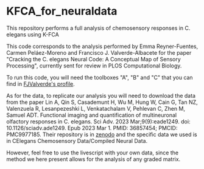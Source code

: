 # KFCA_for_neuraldata
This repository performs  a full analysis of chemosensory responses in C. elegans using K-FCA

This code corresponds to the analysis performed by Emma Reyner-Fuentes, Carmen Peláez-Moreno and Francisco J. Valverde-Albacete for the paper "Cracking the C. elegans Neural Code: A Conceptual Map of Sensory Processing", currently sent for review in PLOS Computational Biology.

To run this code, you will need the toolboxes "A", "B" and "C" that you can find in [FJValverde's profile](https://github.com/FJValverde).

As for the data, to replicate our analysis you will need to download the data from the paper Lin A, Qin S, Casademunt H, Wu M, Hung W, Cain G, Tan NZ, Valenzuela R, Lesanpezeshki L, Venkatachalam V, Pehlevan C, Zhen M, Samuel ADT. Functional imaging and quantification of multineuronal olfactory responses in C. elegans. Sci Adv. 2023 Mar;9(9):eade1249. doi: 10.1126/sciadv.ade1249. Epub 2023 Mar 1. PMID: 36857454; PMCID: PMC9977185. Their repository is in [zenodo](https://zenodo.org/records/7563053) and the specific data we used is in 
CElegans Chemosensory Data/Compiled Neural Data.

However, feel free to use the livescript with your own data, since the method we here present allows for the analysis of any graded matrix.
